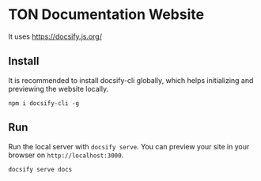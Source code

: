# TON Documentation Website

It uses https://docsify.js.org/

## Install

It is recommended to install docsify-cli globally, which helps initializing and previewing the website locally.

```
npm i docsify-cli -g
```

## Run

Run the local server with `docsify serve`. You can preview your site in your browser on `http://localhost:3000`.

```
docsify serve docs
```